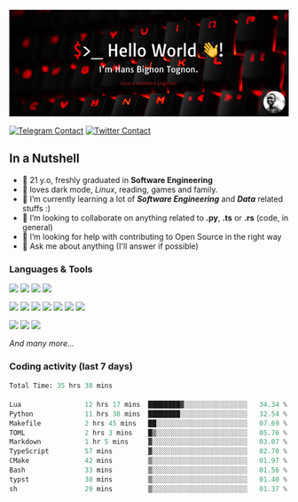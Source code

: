 ![Cover](assets/gh-readme-cover.png)

[![Telegram Contact](https://img.shields.io/badge/Telegram-%230088CC.svg?style=for-the-badge&logo=telegram&logoColor=white)](https://t.me/hanstobi) [![Twitter Contact](https://img.shields.io/badge/Twitter-%2308A0E9.svg?style=for-the-badge&logo=twitter&logoColor=white)](https://twitter.com/_tobihans)

## In a Nutshell
- 👤 21 y.o, freshly graduated in **Software Engineering**
- 🖤 loves dark mode, *Linux*, reading, games and family.
- 🌱 I’m currently learning a lot of ***Software Engineering*** and ***Data*** related stuffs :)
- 👯 I’m looking to collaborate on anything related to **.py**, **.ts** or **.rs** (code, in general)
- 🤔 I’m looking for help with contributing to Open Source in the right way
- 💬 Ask me about anything (I'll answer if possible)

### Languages & Tools
![](https://img.shields.io/badge/Linux-%23eab30f.svg?style=for-the-badge&logo=linux&logoColor=black) ![](https://img.shields.io/badge/Git-%23e54a2f.svg?style=for-the-badge&logo=git&logoColor=white) ![](https://img.shields.io/badge/Github-%231a1d21.svg?style=for-the-badge&logo=github&logoColor=white) ![](https://img.shields.io/badge/Docker-%230394f0.svg?style=for-the-badge&logo=docker&logoColor=white)

![](https://img.shields.io/badge/C-%231a1d21.svg?style=for-the-badge&logo=C&logoColor=white) ![](https://img.shields.io/badge/TypeScript-%230074c2.svg?style=for-the-badge&logo=typescript&logoColor=white) ![](https://img.shields.io/badge/Python-%23f0c540.svg?style=for-the-badge&logo=python) ![](https://img.shields.io/badge/Rust-%23ea4800.svg?style=for-the-badge&logo=rust) ![](https://img.shields.io/badge/Php-%237175aa.svg?style=for-the-badge&logo=php&logoColor=white) ![](https://img.shields.io/badge/HTML-%23d84924.svg?style=for-the-badge&logo=html5&logoColor=white) ![](https://img.shields.io/badge/Scss-%23c45f92.svg?style=for-the-badge&logo=sass&logoColor=white)

![](https://img.shields.io/badge/Vue-%23314559.svg?style=for-the-badge&logo=vue.js) ![](https://img.shields.io/badge/Laravel-%23e54a2f.svg?style=for-the-badge&logo=laravel&logoColor=white) ![](https://img.shields.io/badge/Adonis-%235a45ff.svg?style=for-the-badge&logo=adonisjs)

*And many more...*

### Coding activity (last 7 days)
<!--START_SECTION:waka-->

```python
Total Time: 35 hrs 38 mins

Lua                12 hrs 17 mins  ████████▓░░░░░░░░░░░░░░░░   34.34 %
Python             11 hrs 38 mins  ████████░░░░░░░░░░░░░░░░░   32.54 %
Makefile           2 hrs 45 mins   ██░░░░░░░░░░░░░░░░░░░░░░░   07.69 %
TOML               2 hrs 3 mins    █▒░░░░░░░░░░░░░░░░░░░░░░░   05.76 %
Markdown           1 hr 5 mins     ▓░░░░░░░░░░░░░░░░░░░░░░░░   03.07 %
TypeScript         57 mins         ▓░░░░░░░░░░░░░░░░░░░░░░░░   02.70 %
CMake              42 mins         ▒░░░░░░░░░░░░░░░░░░░░░░░░   01.97 %
Bash               33 mins         ▒░░░░░░░░░░░░░░░░░░░░░░░░   01.56 %
typst              30 mins         ▒░░░░░░░░░░░░░░░░░░░░░░░░   01.40 %
sh                 29 mins         ▒░░░░░░░░░░░░░░░░░░░░░░░░   01.37 %
```

<!--END_SECTION:waka-->
